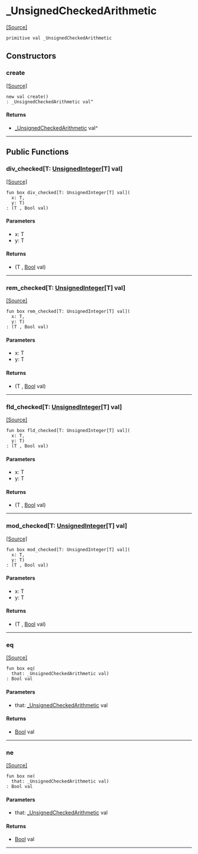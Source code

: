 # _UnsignedCheckedArithmetic
<span class="source-link">[[Source]](src/builtin/_arithmetic.md#L30)</span>
```pony
primitive val _UnsignedCheckedArithmetic
```

## Constructors

### create
<span class="source-link">[[Source]](src/builtin/_arithmetic.md#L30)</span>


```pony
new val create()
: _UnsignedCheckedArithmetic val^
```

#### Returns

* [_UnsignedCheckedArithmetic](builtin-_UnsignedCheckedArithmetic.md) val^

---

## Public Functions

### div_checked\[T: [UnsignedInteger](builtin-UnsignedInteger.md)\[T\] val\]
<span class="source-link">[[Source]](src/builtin/_arithmetic.md#L31)</span>


```pony
fun box div_checked[T: UnsignedInteger[T] val](
  x: T,
  y: T)
: (T , Bool val)
```
#### Parameters

*   x: T
*   y: T

#### Returns

* (T , [Bool](builtin-Bool.md) val)

---

### rem_checked\[T: [UnsignedInteger](builtin-UnsignedInteger.md)\[T\] val\]
<span class="source-link">[[Source]](src/builtin/_arithmetic.md#L34)</span>


```pony
fun box rem_checked[T: UnsignedInteger[T] val](
  x: T,
  y: T)
: (T , Bool val)
```
#### Parameters

*   x: T
*   y: T

#### Returns

* (T , [Bool](builtin-Bool.md) val)

---

### fld_checked\[T: [UnsignedInteger](builtin-UnsignedInteger.md)\[T\] val\]
<span class="source-link">[[Source]](src/builtin/_arithmetic.md#L37)</span>


```pony
fun box fld_checked[T: UnsignedInteger[T] val](
  x: T,
  y: T)
: (T , Bool val)
```
#### Parameters

*   x: T
*   y: T

#### Returns

* (T , [Bool](builtin-Bool.md) val)

---

### mod_checked\[T: [UnsignedInteger](builtin-UnsignedInteger.md)\[T\] val\]
<span class="source-link">[[Source]](src/builtin/_arithmetic.md#L40)</span>


```pony
fun box mod_checked[T: UnsignedInteger[T] val](
  x: T,
  y: T)
: (T , Bool val)
```
#### Parameters

*   x: T
*   y: T

#### Returns

* (T , [Bool](builtin-Bool.md) val)

---

### eq
<span class="source-link">[[Source]](src/builtin/_arithmetic.md#L31)</span>


```pony
fun box eq(
  that: _UnsignedCheckedArithmetic val)
: Bool val
```
#### Parameters

*   that: [_UnsignedCheckedArithmetic](builtin-_UnsignedCheckedArithmetic.md) val

#### Returns

* [Bool](builtin-Bool.md) val

---

### ne
<span class="source-link">[[Source]](src/builtin/_arithmetic.md#L31)</span>


```pony
fun box ne(
  that: _UnsignedCheckedArithmetic val)
: Bool val
```
#### Parameters

*   that: [_UnsignedCheckedArithmetic](builtin-_UnsignedCheckedArithmetic.md) val

#### Returns

* [Bool](builtin-Bool.md) val

---

